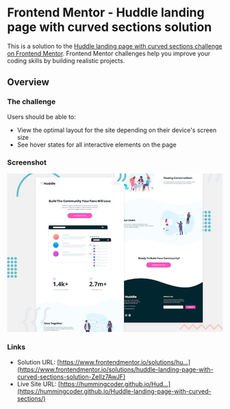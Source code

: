 # Frontend Mentor - Huddle landing page with curved sections solution

This is a solution to the [Huddle landing page with curved sections challenge on Frontend Mentor](https://www.frontendmentor.io/challenges/huddle-landing-page-with-curved-sections-5ca5ecd01e82137ec91a50f2). Frontend Mentor challenges help you improve your coding skills by building realistic projects.

## Overview

### The challenge

Users should be able to:

- View the optimal layout for the site depending on their device's screen size
- See hover states for all interactive elements on the page

### Screenshot

![](./design/desktop-preview.jpg)

### Links

- Solution URL: [https://www.frontendmentor.io/solutions/hu...](https://www.frontendmentor.io/solutions/huddle-landing-page-with-curved-sections-solution-ZeIIz7AwJF)
- Live Site URL: [https://hummingcoder.github.io/Hud...](https://hummingcoder.github.io/Huddle-landing-page-with-curved-sections/)

